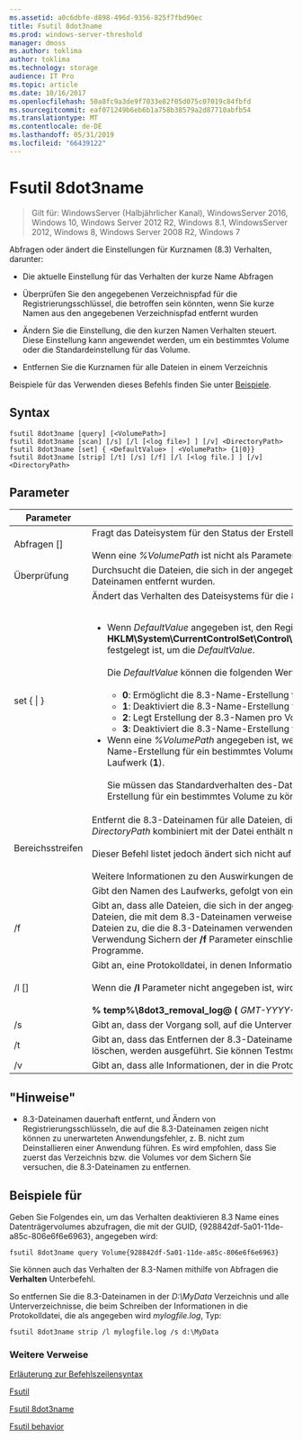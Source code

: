 ```yaml
---
ms.assetid: a0c6dbfe-d898-496d-9356-825f7fbd90ec
title: Fsutil 8dot3name
ms.prod: windows-server-threshold
manager: dmoss
ms.author: toklima
author: toklima
ms.technology: storage
audience: IT Pro
ms.topic: article
ms.date: 10/16/2017
ms.openlocfilehash: 50a8fc9a3de9f7033e82f05d075c07019c84fbfd
ms.sourcegitcommit: eaf071249b6eb6b1a758b38579a2d87710abfb54
ms.translationtype: MT
ms.contentlocale: de-DE
ms.lasthandoff: 05/31/2019
ms.locfileid: "66439122"
---
```

# <a name="fsutil-8dot3name"></a>Fsutil 8dot3name

>Gilt für: WindowsServer (Halbjährlicher Kanal), WindowsServer 2016, Windows 10, Windows Server 2012 R2, Windows 8.1, WindowsServer 2012, Windows 8, Windows Server 2008 R2, Windows 7

Abfragen oder ändert die Einstellungen für Kurznamen (8.3) Verhalten, darunter:

-   Die aktuelle Einstellung für das Verhalten der kurze Name Abfragen

-   Überprüfen Sie den angegebenen Verzeichnispfad für die Registrierungsschlüssel, die betroffen sein könnten, wenn Sie kurze Namen aus den angegebenen Verzeichnispfad entfernt wurden

-   Ändern Sie die Einstellung, die den kurzen Namen Verhalten steuert. Diese Einstellung kann angewendet werden, um ein bestimmtes Volume oder die Standardeinstellung für das Volume.

-   Entfernen Sie die Kurznamen für alle Dateien in einem Verzeichnis

Beispiele für das Verwenden dieses Befehls finden Sie unter [Beispiele](#BKMK_examples).

## <a name="syntax"></a>Syntax

```
fsutil 8dot3name [query] [<VolumePath>]
fsutil 8dot3name [scan] [/s] [/l [<log file>] ] [/v] <DirectoryPath>
fsutil 8dot3name [set] { <DefaultValue> | <VolumePath> {1|0}}
fsutil 8dot3name [strip] [/t] [/s] [/f] [/l [<log file.] ] [/v] <DirectoryPath>
```

## <a name="parameters"></a>Parameter

|                 Parameter                 |                                                                                                                                                                                                                                                                                                                                                                                                                                                                                                                                                                                    Beschreibung                                                                                                                                                                                                                                                                                                                                                                                                                                                                                                                                                                                    |
|-------------------------------------------|-----------------------------------------------------------------------------------------------------------------------------------------------------------------------------------------------------------------------------------------------------------------------------------------------------------------------------------------------------------------------------------------------------------------------------------------------------------------------------------------------------------------------------------------------------------------------------------------------------------------------------------------------------------------------------------------------------------------------------------------------------------------------------------------------------------------------------------------------------------------------------------------------------------------------------------------------------------------------------------------------------------------------------------------------------------------------------------------------------------------------------------------------------------------------------------|
|           Abfragen [<VolumePath>]            |                                                                                                                                                                                                                                                                                                                                                                                                                                                                           Fragt das Dateisystem für den Status der Erstellungsverhalten der 8.3-Kurznamen ab.<br /><br />Wenn eine *%VolumePath* ist nicht als Parameter angegeben, wird die Einstellung der 8dot3name Erstellung Verhalten für alle Volumes angezeigt.                                                                                                                                                                                                                                                                                                                                                                                                                                                                            |
|           Überprüfung <DirectoryPath>            |                                                                                                                                                                                                                                                                                                                                                                                                                                                                                                        Durchsucht die Dateien, die sich in der angegebenen *DirectoryPath* für Registrierungsschlüssel, die betroffen sein könnten, wenn der 8.3-Kurznamen aus dem Dateinamen entfernt wurden.                                                                                                                                                                                                                                                                                                                                                                                                                                                                                                         |
| set { <DefaultValue> &#124; <VolumePath>} | Ändert das Verhalten des Dateisystems für die 8.3-Name-Erstellung in den folgenden Fällen:<br /><br /><ul><li>Wenn *DefaultValue* angegeben ist, den Registrierungsschlüssel **HKLM\System\CurrentControlSet\Control\FileSystem\NtfsDisable8dot3NameCreationNtfsDisable8dot3NameCreationNtfsDisable8dot3NameCreation**, festgelegt ist, um die *DefaultValue*.<br /><br />    Die *DefaultValue* können die folgenden Werte aufweisen:<br /><br /><ul><li>**0**: Ermöglicht die 8.3-Name-Erstellung für alle Volumes auf dem System.</li><li>**1**: Deaktiviert die 8.3-Name-Erstellung für alle Volumes auf dem System.</li><li>**2**: Legt Erstellung der 8.3-Namen pro Volume fest.</li><li>**3**: Deaktiviert die 8.3-Name-Erstellung für alle Volumes mit Ausnahme der Systemvolume.</li></ul></li><li>Wenn eine *%VolumePath* angegeben ist, werden die angegebenen Volumes auf dem Datenträger 8dot3name Flageigenschaften zum Aktivieren der 8.3-Name-Erstellung für ein bestimmtes Volume festgelegt (**0**) oder eine Gruppe zum Deaktivieren der Erstellung der 8.3-Namen auf der das angegebene Laufwerk (**1**).<br /><br />    Sie müssen das Standardverhalten des-Datei für die Erstellung der 8.3-Namen festlegen, auf den Wert **2** aktivieren oder Deaktivieren der 8.3-Name-Erstellung für ein bestimmtes Volume zu können.</li></ul> |
|           Bereichsstreifen <DirectoryPath>           |                                                                                                                                                                                                                                                                                                                  Entfernt die 8.3-Dateinamen für alle Dateien, die sich in der angegebenen *DirectoryPath*. Der 8.3-Dateiname wird nicht für alle Dateien entfernt, in denen die *DirectoryPath* kombiniert mit der Datei enthält mehr als 260 Zeichen.<br /><br />Dieser Befehl listet jedoch ändert sich nicht auf die Registrierungsschlüssel, die auf die Dateien zu verweisen, die 8.3-Dateinamen, die dauerhaft entfernt.<br /><br />Weitere Informationen zu den Auswirkungen der dauerhaft die 8.3-Dateinamen aus Dateien zu entfernen, finden Sie unter ["Hinweise"](Fsutil-8dot3name.md#BKMK_remarks).                                                                                                                                                                                                                                                                                                                  |
|               <VolumePath>                |                                                                                                                                                                                                                                                                                                                                                                                                                                                                                                                                       Gibt den Namen des Laufwerks, gefolgt von einem Doppelpunkt oder die GUID im Format **Volume {** <em>GUID</em> **}** .                                                                                                                                                                                                                                                                                                                                                                                                                                                                                                                                       |
|                    /f                     |                                                                                                                                                                                                                                                                                                   Gibt an, dass alle Dateien, die sich in der angegebenen *DirectoryPath* wurden die 8.3-Dateinamen entfernt werden, auch wenn Registrierungsschlüssel, die auf Dateien, die mit dem 8.3-Dateinamen verweisen. In diesem Fall der Vorgang entfernt die 8.3-Dateinamen, aber keine Registrierungsschlüssel, die auf die Dateien zu, die die 8.3-Dateinamen verwenden verweisen, nicht geändert. **Warnung:** Es wird empfohlen, dass Sie das Verzeichnis bzw. die Volumes vor der Verwendung Sichern der **/f** Parameter einschließlich die Unfähigkeit, deinstallieren Sie da dies zu unerwarteten Anwendungsfehler, führen möglicherweise zu Programme.                                                                                                                                                                                                                                                                                                    |
|              /l [<log file>]              |                                                                                                                                                                                                                                                                                                                                                                                                                                                                  Gibt an, eine Protokolldatei, in denen Informationen geschrieben werden.<br /><br />Wenn die **/l** Parameter nicht angegeben ist, wird alle Informationen in die Standard-Protokolldatei geschrieben:<br /><br />**% temp%\8dot3_removal_log@ (** <em>GMT-YYYY-MM-TT-HH-MM-SS</em> **) .log**                                                                                                                                                                                                                                                                                                                                                                                                                                                                   |
|                    /s                     |                                                                                                                                                                                                                                                                                                                                                                                                                                                                                                                                      Gibt an, dass der Vorgang soll, auf die Unterverzeichnisse des angegebenen angewendet werden *DirectoryPath*.                                                                                                                                                                                                                                                                                                                                                                                                                                                                                                                                       |
|                    /t                     |                                                                                                                                                                                                                                                                                                                                                                                                                                                          Gibt an, dass das Entfernen der 8.3-Dateinamen im Testmodus ausgeführt werden soll. Alle Vorgänge mit Ausnahme der 8.3-Dateinamen das eigentliche löschen, werden ausgeführt. Sie können Testmodus verwenden, um die Registrierung zu ermitteln, Schlüssel in Dateien zu verweisen, die 8.3-Dateinamen.                                                                                                                                                                                                                                                                                                                                                                                                                                                           |
|                    /v                     |                                                                                                                                                                                                                                                                                                                                                                                                                                                                                                                                       Gibt an, dass alle Informationen, der in die Protokolldatei geschrieben wird, auch in der Befehlszeile angezeigt wird.                                                                                                                                                                                                                                                                                                                                                                                                                                                                                                                                       |

## <a name="BKMK_remarks"></a>"Hinweise"

-   8.3-Dateinamen dauerhaft entfernt, und Ändern von Registrierungsschlüsseln, die auf die 8.3-Dateinamen zeigen nicht können zu unerwarteten Anwendungsfehler, z. B. nicht zum Deinstallieren einer Anwendung führen. Es wird empfohlen, dass Sie zuerst das Verzeichnis bzw. die Volumes vor dem Sichern Sie versuchen, die 8.3-Dateinamen zu entfernen.

## <a name="BKMK_examples"></a>Beispiele für
Geben Sie Folgendes ein, um das Verhalten deaktivieren 8.3 Name eines Datenträgervolumes abzufragen, die mit der GUID, {928842df-5a01-11de-a85c-806e6f6e6963}, angegeben wird:

```
fsutil 8dot3name query Volume{928842df-5a01-11de-a85c-806e6f6e6963}
```

Sie können auch das Verhalten der 8.3-Namen mithilfe von Abfragen die **Verhalten** Unterbefehl.

So entfernen Sie die 8.3-Dateinamen in der *D:\MyData* Verzeichnis und alle Unterverzeichnisse, die beim Schreiben der Informationen in die Protokolldatei, die als angegeben wird *mylogfile.log*, Typ:

```
fsutil 8dot3name strip /l mylogfile.log /s d:\MyData
```

### <a name="additional-references"></a>Weitere Verweise
[Erläuterung zur Befehlszeilensyntax](Command-Line-Syntax-Key.md)

[Fsutil](Fsutil.md)

[Fsutil 8dot3name](Fsutil-8dot3name.md)

[Fsutil behavior](Fsutil-behavior.md)


